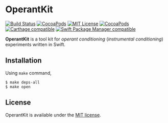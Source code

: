 # OperantKit

[![Build Status](https://travis-ci.com/YutoMizutani/OperantKit.svg?branch=master)](https://travis-ci.com/YutoMizutani/OperantKit)
[![CocoaPods](https://img.shields.io/cocoapods/p/OperantKit.svg)](https://github.com/YutoMizutani/OperantKit)
[![MIT License](http://img.shields.io/badge/license-MIT-blue.svg?style=flat)](https://github.com/YutoMizutani/OperantKit/blob/master/LICENSE)
[![CocoaPods](https://img.shields.io/cocoapods/v/OperantKit.svg)](https://github.com/YutoMizutani/OperantKit)
[![Carthage compatible](https://img.shields.io/badge/Carthage-compatible-4BC51D.svg?style=flat)](https://github.com/YutoMizutani/OperantKit)
[![Swift Package Manager compatible](https://img.shields.io/badge/Swift%20Package%20Manager-compatible-brightgreen.svg)](https://github.com/apple/swift-package-manager)

**OperantKit** is a tool kit for *operant conditioning* (*instrumental conditioning*) experiments written in Swift.

## Installation

Using `make` command,

```
$ make deps-all
$ make open
```

## License

OperantKit is available under the [MIT license](https://github.com/YutoMizutani/OperantKit/blob/master/LICENSE).
